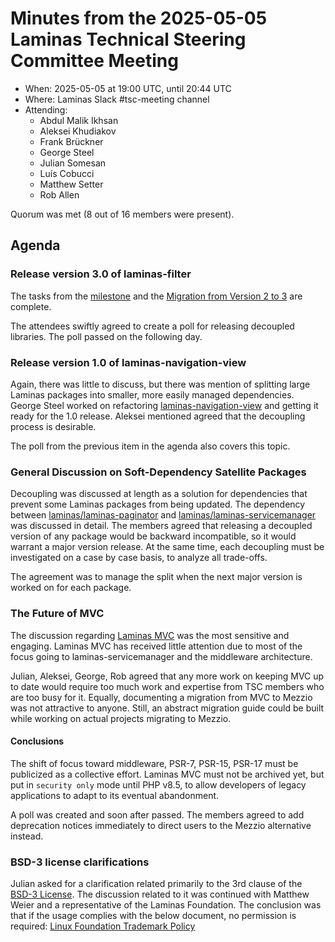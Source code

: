 # Minutes from the 2025-05-05 Laminas Technical Steering Committee Meeting

- When: 2025-05-05 at 19:00 UTC, until 20:44 UTC
- Where: Laminas Slack #tsc-meeting channel
- Attending:
    - Abdul Malik Ikhsan
    - Aleksei Khudiakov
    - Frank Brückner
    - George Steel
    - Julian Somesan
    - Luís Cobucci
    - Matthew Setter
    - Rob Allen

Quorum was met (8 out of 16 members were present).

## Agenda

### Release version 3.0 of laminas-filter

The tasks from the [milestone](https://github.com/laminas/laminas-filter/milestone/4) and the [Migration from Version 2 to 3](https://github.com/laminas/laminas-filter/blob/3.0.x/docs/book/v3/migration/v2-to-v3.md) are complete.

The attendees swiftly agreed to create a poll for releasing decoupled libraries.
The poll passed on the following day.

### Release version 1.0 of laminas-navigation-view

Again, there was little to discuss, but there was mention of splitting large Laminas packages into smaller, more easily managed dependencies.
George Steel worked on refactoring [laminas-navigation-view](https://github.com/laminas/laminas-navigation-view) and getting it ready for the 1.0 release.
Aleksei mentioned agreed that the decoupling process is desirable.

The poll from the previous item in the agenda also covers this topic.

### General Discussion on Soft-Dependency Satellite Packages

Decoupling was discussed at length as a solution for dependencies that prevent some Laminas packages from being updated.
The dependency between [laminas/laminas-paginator](https://github.com/laminas/laminas-paginator) and [laminas/laminas-servicemanager](https://github.com/laminas/laminas-servicemanager) was discussed in detail.
The members agreed that releasing a decoupled version of any package would be backward incompatible, so it would warrant a major version release.
At the same time, each decoupling must be investigated on a case by case basis, to analyze all trade-offs.

The agreement was to manage the split when the next major version is worked on for each package.

### The Future of MVC

The discussion regarding [Laminas MVC](https://github.com/laminas/laminas-mvc) was the most sensitive and engaging.
Laminas MVC has received little attention due to most of the focus going to laminas-servicemanager and the middleware architecture.

Julian, Aleksei, George, Rob agreed that any more work on keeping MVC up to date would require too much work and expertise from TSC members who are too busy for it.
Equally, documenting a migration from MVC to Mezzio was not attractive to anyone.
Still, an abstract migration guide could be built while working on actual projects migrating to Mezzio.

#### Conclusions

The shift of focus toward middleware, PSR-7, PSR-15, PSR-17 must be publicized as a collective effort.
Laminas MVC must not be archived yet, but put in `security only` mode until PHP v8.5, to allow developers of legacy applications to adapt to its eventual abandonment.

A poll was created and soon after passed.
The members agreed to add deprecation notices immediately to direct users to the Mezzio alternative instead.

### BSD-3 license clarifications

Julian asked for a clarification related primarily to the 3rd clause of the [BSD-3 License](https://opensource.org/license/bsd-3-clause).
The discussion related to it was continued with Matthew Weier and a representative of the Laminas Foundation.
The conclusion was that if the usage complies with the below document, no permission is required:
[Linux Foundation Trademark Policy](https://lfprojects.org/policies/trademark-policy/)
